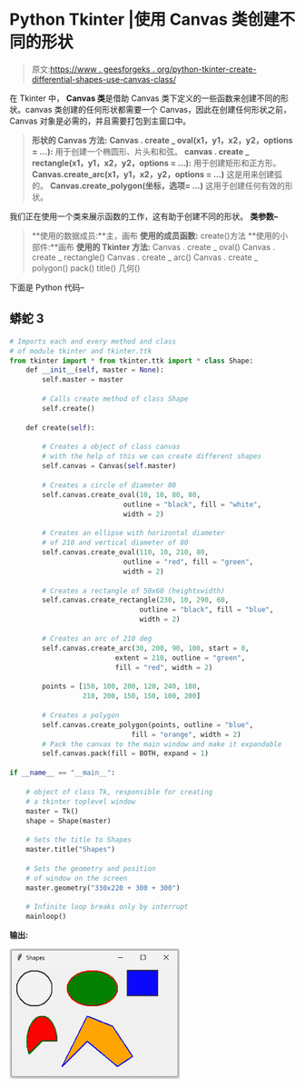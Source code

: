 # Python Tkinter |使用 Canvas 类创建不同的形状

> 原文:[https://www . geesforgeks . org/python-tkinter-create-differential-shapes-use-canvas-class/](https://www.geeksforgeeks.org/python-tkinter-create-different-shapes-using-canvas-class/)

在 Tkinter 中， **Canvas 类**是借助 Canvas 类下定义的一些函数来创建不同的形状。canvas 类创建的任何形状都需要一个 Canvas，因此在创建任何形状之前，Canvas 对象是必需的，并且需要打包到主窗口中。

> **形状的 Canvas 方法:**
> **Canvas . create _ oval(x1，y1，x2，y2，options = …):** 用于创建一个椭圆形、片头和和弦。
> **canvas . create _ rectangle(x1，y1，x2，y2，options = …):** 用于创建矩形和正方形。
> **Canvas.create_arc(x1，y1，x2，y2，options = …)** 这是用来创建弧的。
> **Canvas.create_polygon(坐标，选项= …)** 这用于创建任何有效的形状。

我们正在使用一个类来展示函数的工作，这有助于创建不同的形状。
**类参数–**

> **使用的数据成员:**主，画布
> **使用的成员函数:** create()方法
> **使用的小部件:**画布
> **使用的 Tkinter 方法:**
> Canvas . create _ oval()
> Canvas . create _ rectangle()
> Canvas . create _ arc()
> Canvas . create _ polygon()
> pack()
> title()
> 几何()

下面是 Python 代码–

## 蟒蛇 3

```py
# Imports each and every method and class
# of module tkinter and tkinter.ttk
from tkinter import * from tkinter.ttk import * class Shape:
    def __init__(self, master = None):
        self.master = master

        # Calls create method of class Shape
        self.create()

    def create(self):

        # Creates a object of class canvas
        # with the help of this we can create different shapes
        self.canvas = Canvas(self.master)

        # Creates a circle of diameter 80
        self.canvas.create_oval(10, 10, 80, 80,
                            outline = "black", fill = "white",
                            width = 2)

        # Creates an ellipse with horizontal diameter
        # of 210 and vertical diameter of 80
        self.canvas.create_oval(110, 10, 210, 80,
                            outline = "red", fill = "green",
                            width = 2)

        # Creates a rectangle of 50x60 (heightxwidth)
        self.canvas.create_rectangle(230, 10, 290, 60,
                                outline = "black", fill = "blue",
                                width = 2)

        # Creates an arc of 210 deg
        self.canvas.create_arc(30, 200, 90, 100, start = 0,
                          extent = 210, outline = "green",
                          fill = "red", width = 2)

        points = [150, 100, 200, 120, 240, 180,
                  210, 200, 150, 150, 100, 200]

        # Creates a polygon
        self.canvas.create_polygon(points, outline = "blue",
                              fill = "orange", width = 2)
        # Pack the canvas to the main window and make it expandable
        self.canvas.pack(fill = BOTH, expand = 1)

if __name__ == "__main__":

    # object of class Tk, responsible for creating
    # a tkinter toplevel window
    master = Tk()
    shape = Shape(master)

    # Sets the title to Shapes
    master.title("Shapes")

    # Sets the geometry and position
    # of window on the screen
    master.geometry("330x220 + 300 + 300")

    # Infinite loop breaks only by interrupt
    mainloop()
```

**输出:**

![](img/3d8b1e808a9216e8230d37b567ed7fa3.png)